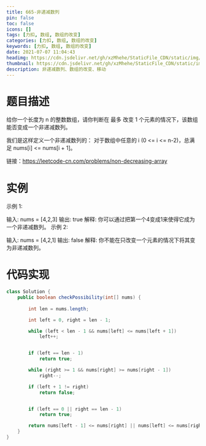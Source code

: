 ```yaml
---
title: 665-非递减数列
pin: false
toc: false
icons: []
tags: [力扣, 数组, 数组的改变]
categories: [力扣, 数组, 数组的改变]
keywords: [力扣, 数组, 数组的改变]
date: 2021-07-07 11:04:43
headimg: https://cdn.jsdelivr.net/gh/xzMhehe/StaticFile_CDN/static/img/20210708095608.png
thumbnail: https://cdn.jsdelivr.net/gh/xzMhehe/StaticFile_CDN/static/img/20210708095608.png
description: 非递减数列、数组的改变、移动
---
```

# 题目描述
给你一个长度为 n 的整数数组，请你判断在 最多 改变 1 个元素的情况下，该数组能否变成一个非递减数列。

我们是这样定义一个非递减数列的： 对于数组中任意的 i (0 <= i <= n-2)，总满足 nums[i] <= nums[i + 1]。


链接：https://leetcode-cn.com/problems/non-decreasing-array

# 实例
示例 1:

输入: nums = [4,2,3]
输出: true
解释: 你可以通过把第一个4变成1来使得它成为一个非递减数列。
示例 2:

输入: nums = [4,2,1]
输出: false
解释: 你不能在只改变一个元素的情况下将其变为非递减数列。



# 代码实现
```java
class Solution {
    public boolean checkPossibility(int[] nums) {
        
        int len = nums.length;

        int left = 0, right = len - 1;

        while (left < len - 1 && nums[left] <= nums[left + 1])
            left++;


        if (left == len - 1)
            return true;

        while (right >= 1 && nums[right] >= nums[right - 1])
            right--;

        if (left + 1 != right)
            return false;


        if (left == 0 || right == len - 1)
            return true;

        return nums[left - 1] <= nums[right] || nums[left] <= nums[right + 1];
    }
}
```










